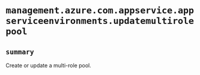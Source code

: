 # `management.azure.com.appservice.appserviceenvironments.updatemultirolepool`

## `summary`
Create or update a multi-role pool.


